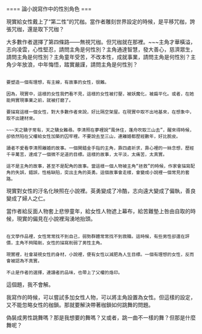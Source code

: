 ==== 論小說寫作中的性別角色 ===

現實給女性戴上了“第二性”的咒枷。當作者雕刻世界設定的時候，是平移咒枷，誇張咒枷，還是取下咒枷？

大多數作者選擇了第四條路——無視咒枷。但咒枷就在那裡。~~~主角才華橫溢，志向凌雲，心性堅忍，請問主角是何性別？主角通達智慧，發大善心，慈濟眾生，請問主角是何性別？主角童年受苦，不改本性，成就事業，請問主角是何性別？主角少年放浪，中年悔悟，踏實嚴謹，請問主角是何性別？

~~~

要塑造一個有理想，有主線，有故事的女性，很難。

因為，現實中，這樣的女性我們看不見，這樣的女性被打壓，被妖魔化，被扁平化。或者，在她能夠實現事業之前，就被打磨了。

要描寫這樣一個女性，對大多數作者來說，好比隔空架屋。在現實中取不出地基來，在想象中，取不出建材來。

~~~天之驕子常有，天之驕女難尋。李清照在夢裡說“風休住，蓬舟吹取三山去”，醒來得時候，卻依然陷在父權給女性加築的囚牢裡。不要說去至三山，連離婚都歷經數年，好比脫皮。

讀者不愛看李清照離婚的故事。一個開錯金手指的主角，靠四處祈求，靠心裡的一絲念想，歷經千辛萬苦，達成了一個微不足道的目標。這樣的故事，太平淡，太痛苦，太真實。

這不是主角的故事，甚至不是配角的故事。當這樣一個人物被主角“拯救”的時候，作家會描寫配角的失誤，錯誤，性格缺陷，突出主角的英勇。這個故事會走樣，會變成小說裡一個常見的套路。

~~~

現實對女性的汙名化映照在小說裡。英勇變成了冷酷，志向遠大變成了偏執，善良變成了婦人之仁。

當作者給反面人物套上悲慘童年，給女性人物遮上幕布，給苦難墊上咎由自取的時候，現實的偏見在小說裡洶湧地抬頭。

~~~

在文學作品裡，女性常常找不到自己，弱勢群體常常找不到救贖。這時候，有些男性卻還在評價，主角不夠陽剛，女性的描寫削弱了男性主角。

現實裡，社會凝視女性的身材，小說裡，便有女性以減肥為人生目標。一個有理想的女性，反而會被認為不真實。

不止是作者的選擇，連讀者的品味，也帶上了父權的烙印。

~~~

這個題，我不會解。

我寫作的時候，可以嘗試多加女性人物，可以將主角設置為女性。但這樣的設定，又不能忽略女性的枷鎖。那就要解決帶著枷鎖如何跳舞的問題。

偽裝成男性跳舞嗎？那是我想要的舞嗎？又或者，跳一曲不一樣的舞？但那是什麼舞呢？